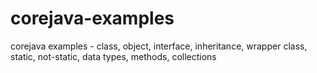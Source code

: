 # corejava-examples
corejava examples - class, object, interface, inheritance, wrapper class, static, not-static, data types, methods, collections
